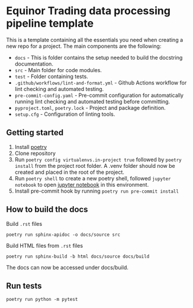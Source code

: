 # Equinor Trading data processing pipeline template

This is a template containing all the essentials you need when creating a new repo for a project. The main components are the following:

- `docs` - This is folder contains the setup needed to build the docstring documentation.
- `src` - Main folder for code modules.
- `test` - Folder containing tests.
- `.github/workflows/lint-and-format.yml` - Github Actions workflow for lint checking and automated testing.
- `pre-commit-config.yaml` - Pre-commit configuration for automatically running lint checking and automated testing before committing.
- `pyproject.toml`, `poetry.lock` - Project and package definition.
- `setup.cfg` - Configuration of linting tools.


## Getting started

1. Install [poetry](https://python-poetry.org/docs/)
1. Clone repository
1. Run `poetry config virtualenvs.in-project true` followed by `poetry install` from the project root folder. A .venv folder should now be created and placed in the root of the project. 
1. Run `poetry shell` to create a new poetry shell, followed `jupyter notebook` to open [jupyter notebook](https://jupyter.org/) in this environment. 
1. Install pre-commit hook by running `poetry run pre-commit install`

## How to build the docs
Build `.rst` files

```
poetry run sphinx-apidoc -o docs/source src
```

Build HTML files from `.rst` files

```
poetry run sphinx-build -b html docs/source docs/build
```

The docs can now be accessed under docs/build. 

## Run tests

`poetry run python -m pytest`
